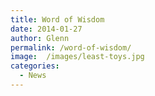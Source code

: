 ```yaml
---
title: Word of Wisdom
date: 2014-01-27
author: Glenn
permalink: /word-of-wisdom/
image:  /images/least-toys.jpg
categories:
  - News
---
```

